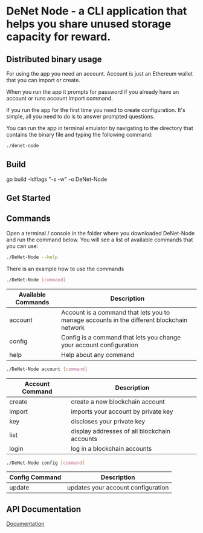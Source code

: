 # DeNet Node - a CLI application that helps you share unused storage capacity for reward.

## Distributed binary usage

For using the app you need an account. Account is just an Ethereum wallet that you can import or create.

When you run the app it prompts for password if you already have an account or runs account import command. 

If you run the app for the first time you need to create configuration. It's simple, all you need to do is to answer prompted questions.   

You can run the app in terminal emulator by navigating to the directory that contains the binary file and typing the following command: 

```bash
./denet-node
```



## Build
go build -ldflags "-s -w" -o DeNet-Node

## Get Started



## Commands
Open a terminal / console in the folder where you downloaded DeNet-Node and run the command below. You will see a list of available commands that you can use:

```bash
./DeNet-Node --help
``` 

There is an example how to use the commands
```bash
./DeNet-Node [command]
```

| Available Commands | Description |
|---|---|
| account | Account is a command that lets you to manage accounts in the different blockchain network |
| config | Config is a command that lets you change your account configuration |
| help | Help about any command |

```bash
./DeNet-Node account [command]
```

| Account Command | Description |
|---|---|
| create | create a new blockchain account |
| import | imports your account by private key |
| key | discloses your private key |
| list | display addresses of all blockchain accounts |
| login | log in a blockchain accounts |

```bash
./DeNet-Node config [command]
```

| Config Command | Description |
|---|---|
| update | updates your account configuration |


## API Documentation
[Documentation](https://app.gitbook.com/o/-MhCmHmTRDb0MF2vIQKk/s/-MhI3_4Kt2DnLxDFkDH8)
